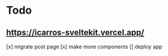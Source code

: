 # Todo

https://icarros-sveltekit.vercel.app/
--
[x] migrate post page
[x] make more components
[] deploy app

